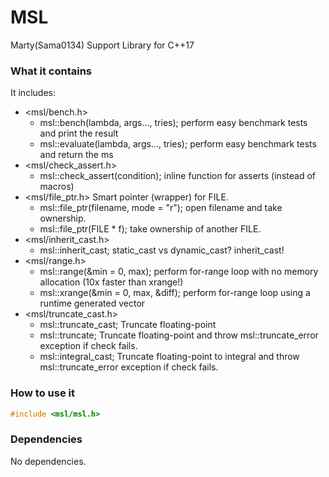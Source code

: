 # MSL
Marty(Sama0134) Support Library for C++17

### What it contains
It includes:
- <msl/bench.h>
	- msl::bench(lambda, args..., tries); perform easy benchmark tests and print the result
	- msl::evaluate(lambda, args..., tries); perform easy benchmark tests and return the ms
- <msl/check_assert.h>
	- msl::check_assert(condition); inline function for asserts (instead of macros)
- <msl/file_ptr.h> Smart pointer (wrapper) for FILE.
	- msl::file_ptr(filename, mode = "r"); open filename and take ownership.
	- msl::file_ptr(FILE * f); take ownership of another FILE.
- <msl/inherit_cast.h>
	- msl::inherit_cast<T>; static_cast vs dynamic_cast? inherit_cast!
- <msl/range.h>
	- msl::range<T>(&min = 0, max); perform for-range loop with no memory allocation (10x faster than xrange!)
	- msl::xrange<T>(&min = 0, max, &diff); perform for-range loop using a runtime generated vector
- <msl/truncate_cast.h>
	- msl::truncate_cast<T>; Truncate floating-point
	- msl::truncate<T>; Truncate floating-point and throw msl::truncate_error exception if check fails.
	- msl::integral_cast<T>; Truncate floating-point to integral and throw msl::truncate_error exception if check fails.

### How to use it
```cpp
#include <msl/msl.h>
```

### Dependencies
No dependencies.
